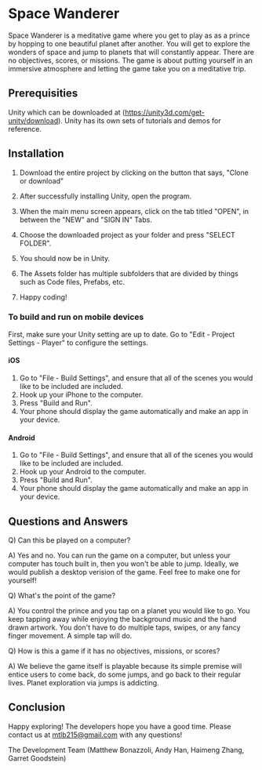 # Space Wanderer
Space Wanderer is a meditative game where you get to play as as a prince by hopping to one beautiful planet after another. You will get to explore the wonders of space and jump to planets that will constantly appear. There are no objectives, scores, or missions. The game is about putting yourself in an immersive atmosphere and letting the game take you on a meditative trip.  

## Prerequisities
Unity which can be downloaded at (https://unity3d.com/get-unity/download). Unity has its own sets of tutorials and demos for reference. 

## Installation 
1) Download the entire project by clicking on the button that says, "Clone or download"

2) After successfully installing Unity, open the program. 

3) When the main menu screen appears, click on the tab titled "OPEN", in between the "NEW" and "SIGN IN" Tabs. 

4) Choose the downloaded project as your folder and press "SELECT FOLDER".

5) You should now be in Unity.

6) The Assets folder has multiple subfolders that are divided by things such as Code files, Prefabs, etc.

7) Happy coding!

### To build and run on mobile devices

First, make sure your Unity setting are up to date. Go to "Edit - Project Settings - Player" to configure the settings.

#### iOS

1) Go to "File - Build Settings", and ensure that all of the scenes you would like to be included are included. 
2) Hook up your iPhone to the computer.
3) Press "Build and Run".
4) Your phone should display the game automatically and make an app in your device.

#### Android 

1) Go to "File - Build Settings", and ensure that all of the scenes you would like to be included are included. 
2) Hook up your Android to the computer.
3) Press "Build and Run".
4) Your phone should display the game automatically and make an app in your device.

## Questions and Answers

Q) Can this be played on a computer?

A) Yes and no. You can run the game on a computer, but unless your computer has touch built in, then you won't be able to jump. Ideally, we would publish a desktop verision of the game. Feel free to make one for yourself!

Q) What's the point of the game? 

A) You control the prince and you tap on a planet you would like to go. You keep tapping away while enjoying the background music and the hand drawn artwork. You don't have to do multiple taps, swipes, or any fancy finger movement. A simple tap will do. 

Q) How is this a game if it has no objectives, missions, or scores?

A)  We believe the game itself is playable because its simple premise will entice users to come back, do some jumps, and go back to their regular lives. Planet exploration via jumps is addicting. 

## Conclusion

Happy exploring! The developers hope you have a good time. Please contact us at mtlb215@gmail.com with any questions!

The Development Team 
(Matthew Bonazzoli, Andy Han, Haimeng Zhang, Garret Goodstein)


